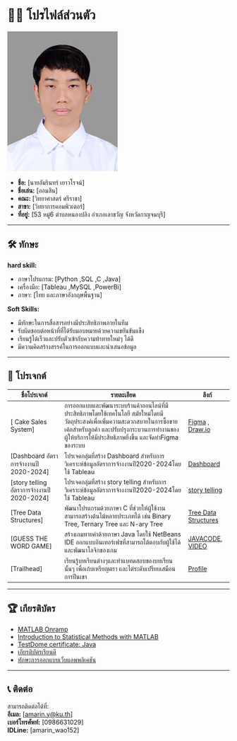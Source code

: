 # 👩‍💻 โปรไฟล์ส่วนตัว
![alt text](img/Profile1.jpg)
- **ชื่อ:** [นายอัมรินทร์ เยาวโรจน์]
- **ชื่อเล่น:** [ออมสิน]
- **คณะ:** [วิทยาศาสตร์ ศรีราชา]
- **สาขา:** [วิทยาการคอมพิวเตอร์] 
- **ที่อยู่:** [53 หมู่6 ตำบลหนองปลิง อำเภอเลาขวัญ จังหวัดกาญจนบุรี]  

---

## 🛠️ ทักษะ

**hard skill:**  
- ภาษาโปรแกรม: [Python ,SQL ,C ,Java]  
- เครื่องมือ: [Tableau ,MySQL ,PowerBi]
- ภาษา: [ไทย และภาษาอังกฤษพื้นฐาน]  


**Soft Skills:**  
- มีทักษะในการสื่อสารอย่างมีประสิทธิภาพภายในทีม
- รับผิดชอบต่อหน้าที่ที่ได้รับมอบหมายด้วยความขยันขันแข็ง
- เรียนรู้ได้เร็วและปรับตัวเข้ากับความท้าทายใหม่ๆ ได้ดี
- มีความคิดสร้างสรรค์ในการออกแบบและนำเสนอข้อมูล 

---

## 🚀 โปรเจกต์ 

| **ชื่อโปรเจกต์**       | **รายละเอียด**                                                                                  | **ลิงก์**                 |
|-------------------------|--------------------------------------------------------------------------------------------------|--------------------------|
| [ Cake Sales System]        | การออกแบบและพัฒนาระบบร้านค้าออนไลน์ที่มีประสิทธิภาพโดยใช้เทคโนโลยี สมัยใหม่โดยมีวัตถุประสงค์เพื่อเพิ่มความสะดวกสบายในการซื้อขายเค้กสําหรับลูกค้า และปรับปรุงกระบวนการทํางานของผู้ให้บริการให้มีประสิทธิภาพยิ่งขึ้น และจัดทำFigma ของระบบ  | [Figma](https://www.figma.com/design/JzXvFBPVu83f1pFaeFzBQe/Cupcake?node-id=21-687&t=WDXcypM8R8UR64B4-1) , [Draw.io](https://drive.google.com/file/d/1hvJY045382OwhqIT3_CZ4AkjKC4q2cHQ/view?usp=drivesdk)            |
| [Dashboard อัตราการจ้างงานปี 2020-2024]        | โปรเจคกลุ่มที่สร้าง Dashboard สำหรับการวิเคราะห์ข้อมูลอัตราการจ้างงานปี2020-2024โดยใช้ Tableau  | [Dashboard](https://public.tableau.com/app/profile/punnakan.punsiri/viz/project_17290244924750/Dashboard)
| [story telling อัตราการจ้างงานปี 2020-2024]        | โปรเจคกลุ่มที่สร้าง story telling สำหรับการวิเคราะห์ข้อมูลอัตราการจ้างงานปี2020-2024โดยใช้ Tableau  | [story telling](https://public.tableau.com/app/profile/punnakan.punsiri/viz/project_17290244924750/Story1)|
| [Tree Data Structures]        | พัฒนาโปรแกรมด้วยภาษา C ที่ช่วยให้ผู้ใช้งานสามารถสร้างต้นไม้หลายประเภทได้ เช่น Binary Tree, Ternary Tree และ N-ary Tree  | [Tree Data Structures](https://www.onlinegdb.com/6bfahBgCa)|
| [GUESS THE WORD GAME]        | สร้างเกมทายคำด้วยภาษา Java โดยใช้ NetBeans IDE ออกแบบอินเทอร์เฟซที่สามารถโต้ตอบกับผู้ใช้ได้ และพัฒนาโลจิกของเกม  | [JAVACODE](https://drive.google.com/file/d/1ubz8F6FybJgAIg-Ht0-5kDIFkIykfgIb/view?usp=sharing), [VIDEO](https://drive.google.com/file/d/1-ioLRt038IRPhBKSYtjORuFQsnrPbP4L/view?usp=sharing)|
| [Trailhead]        | เรียนรู้บทเรียนต่างๆและทำแบทดสอบของบทเรียนนั้นๆ เพื่อเก้บเหรียญตรา และไต่ระดับเปรียบเสมือนการปีนเขา  | [Profile](https://www.salesforce.com/trailblazer/a04ivjmnod39mcys5o)|

---

## 🏆 เกียรติบัตร  
- [MATLAB Onramp](https://drive.google.com/file/d/1LtLo4c8CZrGtV1hmQLhNnFX0iUYrXRP6/view?usp=sharing)
- [Introduction to Statistical Methods with MATLAB](https://drive.google.com/file/d/1TfOKSFvQS6QvfO416LG7ccu4Y4qQrmHk/view?usp=sharing)
- [TestDome certificate: Java](https://drive.google.com/file/d/1XmKisvVu0LzY09B9tQAiayYgYjKVFCxQ/view?usp=sharing)
- [เกียรติบัตรเรียนดี](https://drive.google.com/file/d/1mC8bzzRQzGLkJMDTX3t632InHRbDv3ik/view?usp=sharing)
- [ทักษะการออกแบบเว็บแอพพลิเคชัน](https://drive.google.com/file/d/1dWbrGbAAk_auiRzjvBtAx1pDbIBRuKfM/view?usp=sharing)

---

## 📞 ติดต่อ

สามารถติดต่อได้ที่:  
**อีเมล:** [amarin.y@ku.th]  
**เบอร์โทรศัพท์:** [0986631029]  
**IDLine:** [amarin_wao152]

